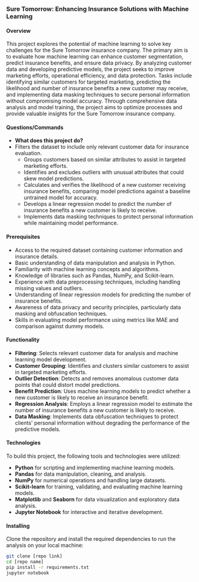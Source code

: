 ### Sure Tomorrow: Enhancing Insurance Solutions with Machine Learning

#### Overview
This project explores the potential of machine learning to solve key challenges for the Sure Tomorrow insurance company. The primary aim is to evaluate how machine learning can enhance customer segmentation, predict insurance benefits, and ensure data privacy. By analyzing customer data and developing predictive models, the project seeks to improve marketing efforts, operational efficiency, and data protection. Tasks include identifying similar customers for targeted marketing, predicting the likelihood and number of insurance benefits a new customer may receive, and implementing data masking techniques to secure personal information without compromising model accuracy. Through comprehensive data analysis and model training, the project aims to optimize processes and provide valuable insights for the Sure Tomorrow insurance company.

#### Questions/Commands
- **What does this project do?**
- Filters the dataset to include only relevant customer data for insurance evaluation.
  - Groups customers based on similar attributes to assist in targeted marketing efforts.
  - Identifies and excludes outliers with unusual attributes that could skew model predictions.
  - Calculates and verifies the likelihood of a new customer receiving insurance benefits, comparing model predictions against a baseline untrained model for accuracy.
  - Develops a linear regression model to predict the number of insurance benefits a new customer is likely to receive.
  - Implements data masking techniques to protect personal information while maintaining model performance.

#### Prerequisites
- Access to the required dataset containing customer information and insurance details.
- Basic understanding of data manipulation and analysis in Python.
- Familiarity with machine learning concepts and algorithms.
- Knowledge of libraries such as Pandas, NumPy, and Scikit-learn.
- Experience with data preprocessing techniques, including handling missing values and outliers.
- Understanding of linear regression models for predicting the number of insurance benefits.
- Awareness of data privacy and security principles, particularly data masking and obfuscation techniques.
- Skills in evaluating model performance using metrics like MAE and comparison against dummy models.

#### Functionality
- **Filtering**: Selects relevant customer data for analysis and machine learning model development.
- **Customer Grouping**: Identifies and clusters similar customers to assist in targeted marketing efforts.
- **Outlier Detection**: Detects and removes anomalous customer data points that could distort model predictions.
- **Benefit Prediction**: Uses machine learning models to predict whether a new customer is likely to receive an insurance benefit.
- **Regression Analysis**: Employs a linear regression model to estimate the number of insurance benefits a new customer is likely to receive.
- **Data Masking**: Implements data obfuscation techniques to protect clients' personal information without degrading the performance of the predictive models.

#### Technologies
To build this project, the following tools and technologies were utilized:
- **Python** for scripting and implementing machine learning models.
- **Pandas** for data manipulation, cleaning, and analysis.
- **NumPy** for numerical operations and handling large datasets.
- **Scikit-learn** for training, validating, and evaluating machine learning models.
- **Matplotlib** and **Seaborn** for data visualization and exploratory data analysis.
- **Jupyter Notebook** for interactive and iterative development.

#### Installing
Clone the repository and install the required dependencies to run the analysis on your local machine:
```bash
git clone [repo link]
cd [repo name]
pip install -r requirements.txt
jupyter notebook
